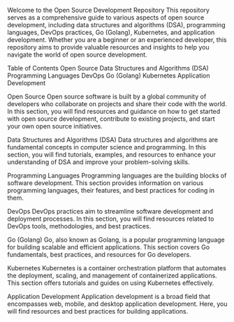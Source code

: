 Welcome to the Open Source Development Repository
This repository serves as a comprehensive guide to various aspects of open source development, including data structures and algorithms (DSA), programming languages, DevOps practices, Go (Golang), Kubernetes, and application development. Whether you are a beginner or an experienced developer, this repository aims to provide valuable resources and insights to help you navigate the world of open source development.


Table of Contents
Open Source
Data Structures and Algorithms (DSA)
Programming Languages
DevOps
Go (Golang)
Kubernetes
Application Development


Open Source
Open source software is built by a global community of developers who collaborate on projects and share their code with the world. In this section, you will find resources and guidance on how to get started with open source development, contribute to existing projects, and start your own open source initiatives.


Data Structures and Algorithms (DSA)
Data structures and algorithms are fundamental concepts in computer science and programming. In this section, you will find tutorials, examples, and resources to enhance your understanding of DSA and improve your problem-solving skills.


Programming Languages
Programming languages are the building blocks of software development. This section provides information on various programming languages, their features, and best practices for coding in them.



DevOps
DevOps practices aim to streamline software development and deployment processes. In this section, you will find resources related to DevOps tools, methodologies, and best practices.


Go (Golang)
Go, also known as Golang, is a popular programming language for building scalable and efficient applications. This section covers Go fundamentals, best practices, and resources for Go developers.


Kubernetes
Kubernetes is a container orchestration platform that automates the deployment, scaling, and management of containerized applications. This section offers tutorials and guides on using Kubernetes effectively.



Application Development
Application development is a broad field that encompasses web, mobile, and desktop application development. Here, you will find resources and best practices for building applications.
